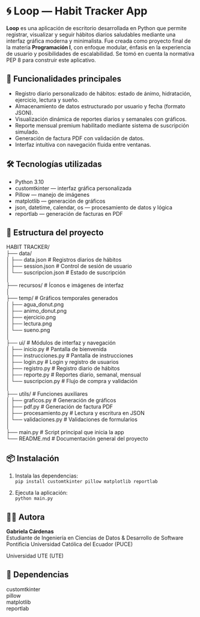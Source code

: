 # 🌀 Loop — Habit Tracker App

**Loop** es una aplicación de escritorio desarrollada en Python que permite registrar, visualizar y seguir hábitos diarios saludables mediante una interfaz gráfica moderna y minimalista. Fue creada como proyecto final de la materia **Programación I**, con enfoque modular, énfasis en la experiencia de usuario y posibilidades de escalabilidad. Se tomó en cuenta la normativa PEP 8 para construir este aplicativo.

## 🚀 Funcionalidades principales

- Registro diario personalizado de hábitos: estado de ánimo, hidratación, ejercicio, lectura y sueño.
- Almacenamiento de datos estructurado por usuario y fecha (formato JSON).
- Visualización dinámica de reportes diarios y semanales con gráficos.
- Reporte mensual premium habilitado mediante sistema de suscripción simulado.
- Generación de factura PDF con validación de datos.
- Interfaz intuitiva con navegación fluida entre ventanas.

## 🛠️ Tecnologías utilizadas

- Python 3.10  
- customtkinter — interfaz gráfica personalizada  
- Pillow — manejo de imágenes  
- matplotlib — generación de gráficos  
- json, datetime, calendar, os — procesamiento de datos y lógica  
- reportlab — generación de facturas en PDF  

## 📁 Estructura del proyecto

HABIT TRACKER/  
├── data/  
│   ├── data.json              # Registros diarios de hábitos  
│   ├── session.json           # Control de sesión de usuario  
│   └── suscripcion.json       # Estado de suscripción  
│  
├── recursos/                  # Íconos e imágenes de interfaz  
│  
├── temp/                      # Gráficos temporales generados  
│   ├── agua_donut.png  
│   ├── animo_donut.png  
│   ├── ejercicio.png  
│   ├── lectura.png  
│   └── sueno.png  
│  
├── ui/                        # Módulos de interfaz y navegación  
│   ├── inicio.py              # Pantalla de bienvenida  
│   ├── instrucciones.py       # Pantalla de instrucciones  
│   ├── login.py               # Login y registro de usuarios  
│   ├── registro.py            # Registro diario de hábitos  
│   ├── reporte.py             # Reportes diario, semanal, mensual  
│   └── suscripcion.py         # Flujo de compra y validación  
│  
├── utils/                     # Funciones auxiliares  
│   ├── graficos.py            # Generación de gráficos  
│   ├── pdf.py                 # Generación de factura PDF  
│   ├── procesamiento.py       # Lectura y escritura en JSON  
│   └── validaciones.py        # Validaciones de formularios  
│  
├── main.py                    # Script principal que inicia la app  
└── README.md                  # Documentación general del proyecto


## 📦 Instalación

1. Instala las dependencias:  
   `pip install customtkinter pillow matplotlib reportlab`  

2. Ejecuta la aplicación:  
   `python main.py`

## 🙋‍♀️ Autora

**Gabriela Cárdenas**  
Estudiante de Ingeniería en Ciencias de Datos & Desarrollo de Software  
Pontificia Universidad Católica del Ecuador (PUCE) 

Universidad UTE (UTE)

## 📌 Dependencias

customtkinter  
pillow  
matplotlib  
reportlab


